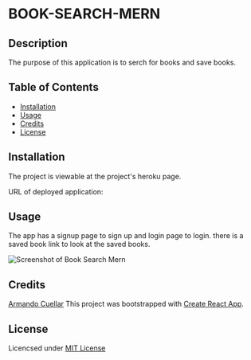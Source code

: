# BOOK-SEARCH-MERN

## Description
The purpose of this application is to serch for books and save books.

## Table of Contents

* [Installation](#installation)
* [Usage](#usage)
* [Credits](#credits)
* [License](#license)


## Installation

The project is viewable at the project's heroku page.

URL of deployed application: 

## Usage
The app has a signup page to sign up and login page to login. there is a saved book link to look at the saved books. 

![Screenshot of Book Search Mern](img/book_img.png)


## Credits

[Armando Cuellar](https://github.com/armcuellar) 
This project was bootstrapped with [Create React App](https://github.com/facebook/create-react-app).

## License

Licencsed under [MIT License](LICENSE)